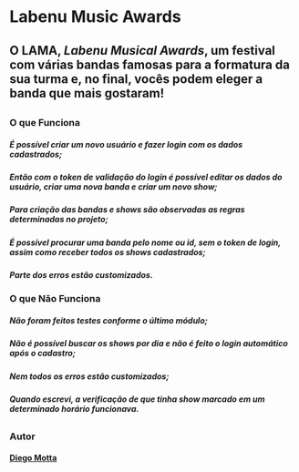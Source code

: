 # Labenu Music Awards

## O **LAMA**, *Labenu Musical Awards*, um festival  com várias bandas famosas para a formatura da sua turma e, no final, vocês podem eleger a banda que mais gostaram!


##

### O que Funciona 

##### É possível criar um novo usuário e fazer login com os dados cadastrados;
##### Então com o token de validação do login é possível editar os dados do usuário, criar uma nova banda e criar um novo show;
##### Para criação das bandas e shows são observadas as regras determinadas no projeto;
##### É possível procurar uma banda pelo nome ou id, sem o token de login, assim como receber todos os shows cadastrados;
##### Parte dos erros estão customizados.

### O que Não Funciona
##### Não foram feitos testes conforme o último módulo;
##### Não é possível buscar os shows por dia e não é feito o login automático após o cadastro;
##### Nem todos os erros estão customizados;
##### Quando escrevi, a verificação de que tinha show marcado em um determinado horário funcionava.

##

### Autor 
#### [Diego Motta](https://github.com/mdiego93)